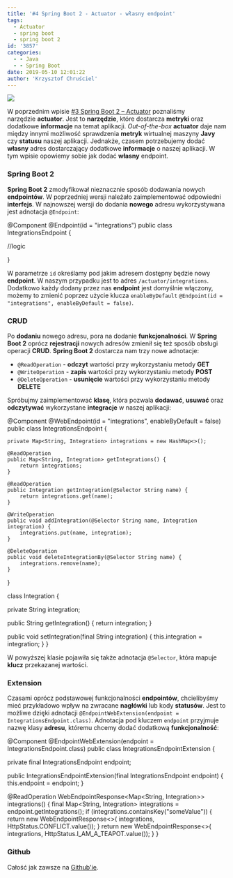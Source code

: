 ```yaml
---
title: '#4 Spring Boot 2 - Actuator - własny endpoint'
tags:
  - Actuator
  - spring boot
  - spring boot 2
id: '3857'
categories:
  - - Java
  - - Spring Boot
date: 2019-05-10 12:01:22
author: 'Krzysztof Chruściel'
---
```


![](https://codecouple.pl/wp-content/uploads/2017/12/springBoot2Art.png)

W poprzednim wpisie [#3 Spring Boot 2 – Actuator](https://codecouple.pl/2019/05/03/3-spring-boot-2-actuator/) poznaliśmy narzędzie **actuator**. Jest to **narzędzie**, które dostarcza **metryki** oraz dodatkowe **informacje** na temat aplikacji. _Out-of-the-box_ **actuator** daje nam między innymi możliwość sprawdzenia **metryk** wirtualnej maszyny **Javy** czy **statusu** naszej aplikacji. Jednakże, czasem potrzebujemy dodać **własny** adres dostarczający dodatkowe **informacje** o naszej aplikacji. W tym wpisie opowiemy sobie jak dodać **własny** endpoint.
<!-- more -->
### Spring Boot 2

**Spring Boot 2** zmodyfikował nieznacznie sposób dodawania nowych **endpointów**. W poprzedniej wersji należało zaimplementować odpowiedni **interfejs**. W najnowszej wersji do dodania **nowego** adresu wykorzystywana jest adnotacja `@Endpoint`:

@Component
@Endpoint(id = "integrations")
public class IntegrationsEndpoint {

   //logic

}

W parametrze `id` określamy pod jakim adresem dostępny będzie nowy **endpoint**. W naszym przypadku jest to adres `/actuator/integrations`. Dodatkowo każdy dodany przez nas **endpoint** jest domyślnie włączony, możemy to zmienić poprzez użycie klucza `enableByDefault` `@Endpoint(id = "integrations", enableByDefault = false)`.

### CRUD

Po **dodaniu** nowego adresu, pora na dodanie **funkcjonalności**. W **Spring Boot 2** oprócz **rejestracji** nowych adresów zmienił się też sposób obsługi operacji **CRUD**. **Spring Boot 2** dostarcza nam trzy nowe adnotacje:

*   `@ReadOperation` - **odczyt** wartości przy wykorzystaniu metody **GET**
*   `@WriteOperation` - **zapis** wartości przy wykorzystaniu metody **POST**
*   `@DeleteOperation` - **usunięcie** wartości przy wykorzystaniu metody **DELETE**

Spróbujmy zaimplementować **klasę**, która pozwala **dodawać**, **usuwać** oraz **odczytywać** wykorzystane **integracje** w naszej aplikacji:

@Component
@WebEndpoint(id = "integrations", enableByDefault = false)
public class IntegrationsEndpoint {

    private Map<String, Integration> integrations = new HashMap<>();

    @ReadOperation
    public Map<String, Integration> getIntegrations() {
        return integrations;
    }

    @ReadOperation
    public Integration getIntegration(@Selector String name) {
        return integrations.get(name);
    }

    @WriteOperation
    public void addIntegration(@Selector String name, Integration integration) {
        integrations.put(name, integration);
    }

    @DeleteOperation
    public void deleteIntegrationBy(@Selector String name) {
        integrations.remove(name);
    }

}

class Integration {

  private String integration;

  public String getIntegration() {
    return integration;
  }

  public void setIntegration(final String integration) {
    this.integration = integration;
  }
}

W powyższej klasie pojawiła się także adnotacja `@Selector`, która mapuje **klucz** przekazanej wartości.

### Extension

Czasami oprócz podstawowej funkcjonalności **endpointów**, chcielibyśmy mieć przykładowo wpływ na zwracane **nagłówki** lub kody **statusów**. Jest to możliwe dzięki adnotacji `@EndpointWebExtension(endpoint = IntegrationsEndpoint.class)`. Adnotacja pod kluczem `endpoint` przyjmuje nazwę klasy **adresu**, któremu chcemy dodać dodatkową **funkcjonalność**:

@Component
@EndpointWebExtension(endpoint = IntegrationsEndpoint.class)
public class IntegrationsEndpointExtension {

   private final IntegrationsEndpoint endpoint;

   public IntegrationsEndpointExtension(final IntegrationsEndpoint endpoint) {
      this.endpoint = endpoint;
   }

   @ReadOperation
   WebEndpointResponse<Map<String, Integration>> integrations() {
      final Map<String, Integration> integrations = endpoint.getIntegrations();
      if (integrations.containsKey("someValue")) {
         return new WebEndpointResponse<>(
              integrations, 
              HttpStatus.CONFLICT.value());
      }
      return new WebEndpointResponse<>(
              integrations, 
              HttpStatus.I\_AM\_A\_TEAPOT.value());
   }
}

### Github

Całość jak zawsze na [Github'ie](https://github.com/kchrusciel/Spring-Boot-2-Examples/tree/master/spring-boot-actuator-custom-example).